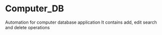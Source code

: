 # Computer_DB
Automation for computer database application
It contains add, edit search and delete operations
